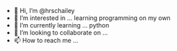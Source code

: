 - 👋 Hi, I’m @hrschailey
- 👀 I’m interested in ... learning programming on my own
- 🌱 I’m currently learning ... python
- 💞️ I’m looking to collaborate on ... 
- 📫 How to reach me ...

<!---
hrschailey/hrschailey is a ✨ special ✨ repository because its `README.md` (this file) appears on your GitHub profile.
You can click the Preview link to take a look at your changes.
--->

